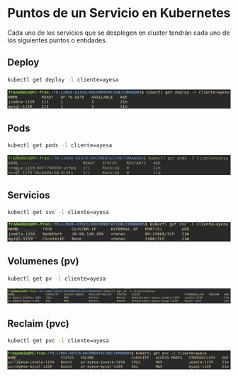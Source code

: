 # Puntos de un Servicio en Kubernetes

Cada uno de los servicios que se desplegen en cluster tendrán cada uno de los siguientes puntos o entidades.

## Deploy

```bash
kubectl get deploy -l cliente=ayesa
```

![servicio](../imagenes/servi1.jpg)

## Pods

```bash
kubectl get pods -l cliente=ayesa
```

![servicio](../imagenes/servi5.jpg)

## Servicios

```bash
kubectl get svc -l cliente=ayesa
```

![servicio](../imagenes/servi2.jpg)

## Volumenes (pv)

```bash
kubectl get pv -l cliente=ayesa
```

![servicio](../imagenes/servi3.jpg)

## Reclaim (pvc)

```bash
kubectl get pvc -l cliente=ayesa
```

![servicio](../imagenes/servi4.jpg)